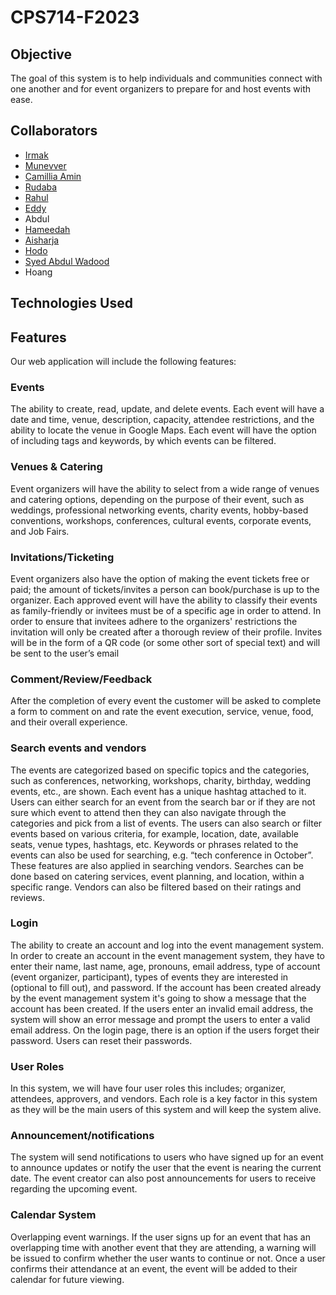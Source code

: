 # CPS714-F2023

## Objective
The goal of this system is to help individuals and communities connect with one another and for event organizers to prepare for and host events with ease.

## Collaborators
- [Irmak](https://github.com/airmakyalcn)
- [Munevver](https://github.com/munevvercoskun)
- [Camillia Amin](https://github.com/chamin19)
- [Rudaba](https://github.com/rudabada)
- [Rahul](https://github.com/Rahuladams1)
- [Eddy](https://github.com/DynasDragon)
- Abdul
- [Hameedah](https://github.com/Hameedahadeshina)
- [Aisharja](https://github.com/Aisharja5) 
- [Hodo](https://github.com/hodoabdirizak)
- [Syed Abdul Wadood](https://github.com/4bdulWadood)
- Hoang

## Technologies Used

## Features
Our web application will include the following features:

### Events
The ability to create, read, update, and delete events. Each event will have a date and time, venue, description, capacity, attendee restrictions, and the ability to locate the venue in Google Maps. Each event will have the option of including tags and keywords, by which events can be filtered. 

### Venues & Catering
Event organizers will have the ability to select from a wide range of venues and catering options, depending on the purpose of their event, such as weddings, professional networking events, charity events, hobby-based conventions, workshops, conferences, cultural events, corporate events, and Job Fairs. 

### Invitations/Ticketing
Event organizers also have the option of making the event tickets free or paid; the amount of tickets/invites a person can book/purchase is up to the organizer. Each approved event will have the ability to classify their events as family-friendly or invitees must be of a specific age in order to attend. In order to ensure that invitees adhere to the organizers' restrictions the invitation will only be created after a thorough review of their profile. Invites will be in the form of a QR code (or some other sort of special text) and will be sent to the user’s email 
 
### Comment/Review/Feedback
After the completion of every event the customer will be asked to complete a form to comment on and rate the event execution, service, venue, food, and their overall experience. 

### Search events and vendors
The events are categorized based on specific topics and the categories, such as conferences, networking, workshops, charity, birthday, wedding events, etc., are shown. Each event has a unique hashtag attached to it. Users can either search for an event from the search bar or if they are not sure which event to attend then they can also navigate through the categories and pick from a list of events. The users can also search or filter events based on various criteria, for example, location, date, available seats, venue types, hashtags, etc. Keywords or phrases related to the events can also be used for searching, e.g. “tech conference in October”. These features are also applied in searching vendors. Searches can be done based on catering services, event planning, and location, within a specific range. Vendors can also be filtered based on their ratings and reviews. 

### Login
The ability to create an account and log into the event management system. In order to create an account in the event management system, they have to enter their name, last name, age, pronouns, email address, type of account (event organizer, participant), types of events they are interested in (optional to fill out), and password. If the account has been created already by the event management system it's going to show a message that the account has been created. If the users enter an  invalid email address, the system will show an error message and prompt the users to enter a valid email address. On the login page, there is an option if the users forget their password. Users can reset their passwords.

### User Roles
In this system, we will have four user roles this includes; organizer, attendees, approvers, and vendors. Each role is a key factor in this system as they will be the main users of this system and will keep the system alive. 

### Announcement/notifications
The system will send notifications to users who have signed up for an event to announce updates or notify the user that the event is nearing the current date. The event creator can also post announcements for users to receive regarding the upcoming event.

### Calendar System
Overlapping event warnings. If the user signs up for an event that has an overlapping time with another event that they are attending, a warning will be issued to confirm whether the user wants to continue or not. Once a user confirms their attendance at an event, the event will be added to their calendar for future viewing.
